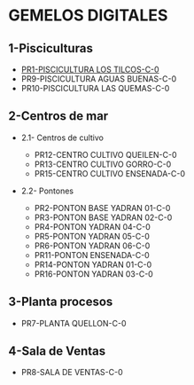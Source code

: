 # GEMELOS DIGITALES

## 1-Pisciculturas

  - [PR1-PISCICULTURA LOS TILCOS-C-0](https://cloud.3dvista.com//hosting/8065386/4/index.htm)
  - PR9-PISCICULTURA AGUAS BUENAS-C-0
  - PR10-PISCICULTURA LAS QUEMAS-C-0

## 2-Centros de mar

  - 2.1- Centros de cultivo

    - PR12-CENTRO CULTIVO QUEILEN-C-0
    - PR13-CENTRO CULTIVO GORRO-C-0
    - PR15-CENTRO CULTIVO ENSENADA-C-0

  - 2.2- Pontones

    - PR2-PONTON BASE YADRAN 01-C-0
    - PR3-PONTON BASE YADRAN 02-C-0    
    - PR4-PONTON YADRAN 04-C-0   
    - PR5-PONTON YADRAN 05-C-0 
    - PR6-PONTON YADRAN 06-C-0
    - PR11-PONTON ENSENADA-C-0
    - PR14-PONTON YADRAN 01-C-0
    - PR16-PONTON YADRAN 03-C-0

## 3-Planta procesos

  - PR7-PLANTA QUELLON-C-0

## 4-Sala de Ventas

  - PR8-SALA DE VENTAS-C-0
